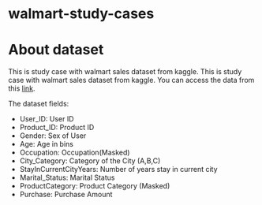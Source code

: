 # walmart-study-cases

# About dataset
This is study case with walmart sales dataset from kaggle. This is study case with walmart sales dataset from kaggle. You can access the data from this [link](https://www.kaggle.com/datasets/devarajv88/walmart-sales-dataset/data).

The dataset fields:

- User_ID: User ID
- Product_ID: Product ID
- Gender: Sex of User
- Age: Age in bins
- Occupation: Occupation(Masked)
- City_Category: Category of the City (A,B,C)
- StayInCurrentCityYears: Number of years stay in current city
- Marital_Status: Marital Status
- ProductCategory: Product Category (Masked)
- Purchase: Purchase Amount

